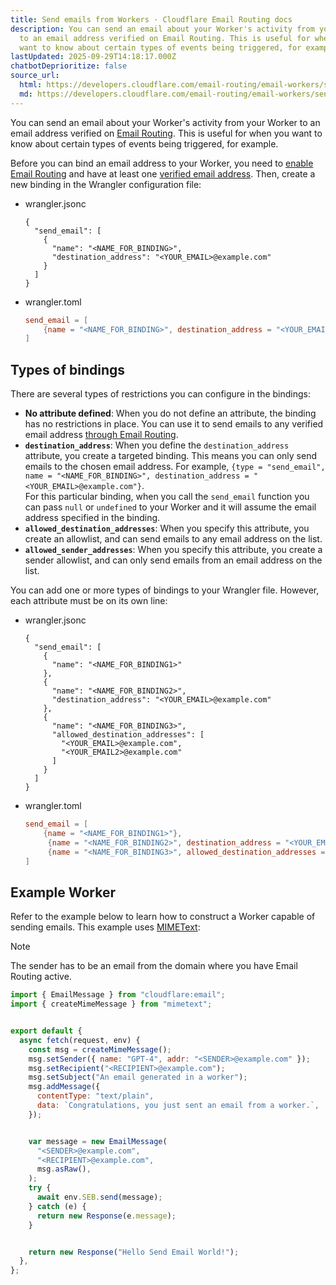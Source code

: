 ```yaml
---
title: Send emails from Workers · Cloudflare Email Routing docs
description: You can send an email about your Worker's activity from your Worker
  to an email address verified on Email Routing. This is useful for when you
  want to know about certain types of events being triggered, for example.
lastUpdated: 2025-09-29T14:18:17.000Z
chatbotDeprioritize: false
source_url:
  html: https://developers.cloudflare.com/email-routing/email-workers/send-email-workers/
  md: https://developers.cloudflare.com/email-routing/email-workers/send-email-workers/index.md
---
```


You can send an email about your Worker's activity from your Worker to an email address verified on [Email Routing](https://developers.cloudflare.com/email-routing/setup/email-routing-addresses/#destination-addresses). This is useful for when you want to know about certain types of events being triggered, for example.

Before you can bind an email address to your Worker, you need to [enable Email Routing](https://developers.cloudflare.com/email-routing/get-started/) and have at least one [verified email address](https://developers.cloudflare.com/email-routing/setup/email-routing-addresses/#destination-addresses). Then, create a new binding in the Wrangler configuration file:

* wrangler.jsonc

  ```jsonc
  {
    "send_email": [
      {
        "name": "<NAME_FOR_BINDING>",
        "destination_address": "<YOUR_EMAIL>@example.com"
      }
    ]
  }
  ```

* wrangler.toml

  ```toml
  send_email = [
      {name = "<NAME_FOR_BINDING>", destination_address = "<YOUR_EMAIL>@example.com"},
  ]
  ```

## Types of bindings

There are several types of restrictions you can configure in the bindings:

* **No attribute defined**: When you do not define an attribute, the binding has no restrictions in place. You can use it to send emails to any verified email address [through Email Routing](https://developers.cloudflare.com/email-routing/setup/email-routing-addresses/#destination-addresses).
* **`destination_address`**: When you define the `destination_address` attribute, you create a targeted binding. This means you can only send emails to the chosen email address. For example, `{type = "send_email", name = "<NAME_FOR_BINDING>", destination_address = "<YOUR_EMAIL>@example.com"}`.\
  For this particular binding, when you call the `send_email` function you can pass `null` or `undefined` to your Worker and it will assume the email address specified in the binding.
* **`allowed_destination_addresses`**: When you specify this attribute, you create an allowlist, and can send emails to any email address on the list.
* **`allowed_sender_addresses`**: When you specify this attribute, you create a sender allowlist, and can only send emails from an email address on the list.

You can add one or more types of bindings to your Wrangler file. However, each attribute must be on its own line:

* wrangler.jsonc

  ```jsonc
  {
    "send_email": [
      {
        "name": "<NAME_FOR_BINDING1>"
      },
      {
        "name": "<NAME_FOR_BINDING2>",
        "destination_address": "<YOUR_EMAIL>@example.com"
      },
      {
        "name": "<NAME_FOR_BINDING3>",
        "allowed_destination_addresses": [
          "<YOUR_EMAIL>@example.com",
          "<YOUR_EMAIL2>@example.com"
        ]
      }
    ]
  }
  ```

* wrangler.toml

  ```toml
  send_email = [
      {name = "<NAME_FOR_BINDING1>"},
       {name = "<NAME_FOR_BINDING2>", destination_address = "<YOUR_EMAIL>@example.com"},
       {name = "<NAME_FOR_BINDING3>", allowed_destination_addresses = ["<YOUR_EMAIL>@example.com", "<YOUR_EMAIL2>@example.com"]},
  ]
  ```

## Example Worker

Refer to the example below to learn how to construct a Worker capable of sending emails. This example uses [MIMEText](https://www.npmjs.com/package/mimetext):

Note

The sender has to be an email from the domain where you have Email Routing active.

```js
import { EmailMessage } from "cloudflare:email";
import { createMimeMessage } from "mimetext";


export default {
  async fetch(request, env) {
    const msg = createMimeMessage();
    msg.setSender({ name: "GPT-4", addr: "<SENDER>@example.com" });
    msg.setRecipient("<RECIPIENT>@example.com");
    msg.setSubject("An email generated in a worker");
    msg.addMessage({
      contentType: "text/plain",
      data: `Congratulations, you just sent an email from a worker.`,
    });


    var message = new EmailMessage(
      "<SENDER>@example.com",
      "<RECIPIENT>@example.com",
      msg.asRaw(),
    );
    try {
      await env.SEB.send(message);
    } catch (e) {
      return new Response(e.message);
    }


    return new Response("Hello Send Email World!");
  },
};
```
